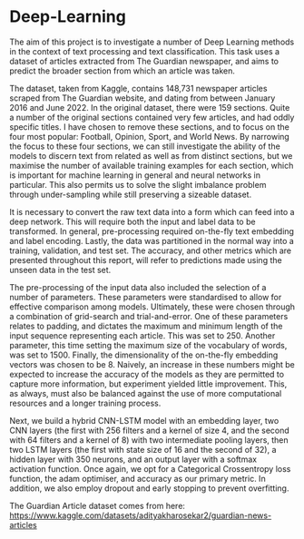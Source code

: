# Deep-Learning

The aim of this project is to investigate a number of Deep Learning methods in the context of text processing and text classification. This task uses a dataset of articles extracted from The Guardian newspaper, and aims to predict the broader section from which an article was taken.

The dataset, taken from Kaggle, contains 148,731 newspaper articles scraped from The Guardian website, and dating from between January 2016 and June 2022. In the original dataset, there were 159 sections. Quite a number of the original sections contained very few articles, and had oddly specific titles. I have chosen to remove these sections, and to focus on the four most popular: Football, Opinion, Sport, and World News. By narrowing the focus to these four sections, we can still investigate the ability of the models to discern text from related as well as from distinct sections, but we maximise the number of available training examples for each section, which is important for machine learning in general and neural networks in particular. This also permits us to solve the slight imbalance problem through under-sampling while still preserving a sizeable dataset.

It is necessary to convert the raw text data into a form which can feed into a deep network. This will require both the input and label data to be transformed. In general, pre-processing required on-the-fly text embedding and label encoding. Lastly, the data was partitioned in the normal way into a training, validation, and test set. The accuracy, and other metrics which are presented throughout this report, will refer to predictions made using the unseen data in the test set.

The pre-processing of the input data also included the selection of a number of parameters. These parameters were standardised to allow for effective comparison among models. Ultimately, these were chosen through a combination of grid-search and trial-and-error. One of these parameters relates to padding, and dictates the maximum and minimum length of the input sequence representing each article. This was set to 250. Another parameter, this time setting the maximum size of the vocabulary of words, was set to 1500. Finally, the dimensionality of the on-the-fly embedding vectors was chosen to be 8. Naively, an increase in these numbers might be expected to increase the accuracy of the models as they are permitted to capture more information, but experiment yielded little improvement. This, as always, must also be balanced against the use of more computational resources and a longer training process.

Next, we build a hybrid CNN-LSTM model with an embedding layer, two CNN layers (the first with 256 filters and a kernel of size 4, and the second with 64 filters and a kernel of 8) with two intermediate pooling layers, then two LSTM layers (the first with state size of 16 and the second of 32), a hidden layer with 350 neurons, and an output layer with a softmax activation function. Once again, we opt for a Categorical Crossentropy loss function, the adam optimiser, and accuracy as our primary metric. In addition, we also employ dropout and early stopping to prevent overfitting.

The Guardian Article dataset comes from here: https://www.kaggle.com/datasets/adityakharosekar2/guardian-news-articles
